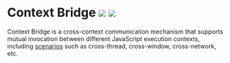 # Context Bridge <a href="https://github.com/memo-cn/context-bridge/blob/main/context-bridge/README.en-US.md"><img src="https://img.shields.io/npm/v/context-bridge.svg" /></a> <a href="https://github.com/memo-cn/context-bridge/blob/main/context-bridge/README.en-US.md"><img src="https://packagephobia.now.sh/badge?p=context-bridge" /></a>

Context Bridge is a cross-context communication mechanism that supports mutual invocation between different JavaScript execution contexts, including [scenarios](./guide/scenario-examples.md) such as cross-thread, cross-window, cross-network, etc.
